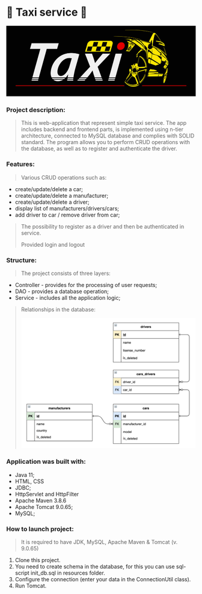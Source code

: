 # 🚕 Taxi service 🚕
![](image/logo.jpg)

### Project description:
> This is web-application that represent simple taxi service. 
> The app includes backend and frontend parts, is implemented 
> using n-tier architecture, connected to MySQL database and 
> complies with SOLID standard. The program allows you to perform 
> CRUD operations with the database, as well as to register and 
> authenticate the driver.


### Features: 
> Various CRUD operations such as:
* create/update/delete a car;
* create/update/delete a manufacturer;
* create/update/delete a driver;
* display list of manufacturers/drivers/cars;
* add driver to car / remove driver from car;
> The possibility to register as a driver and then be authenticated in service.
> 
> Provided login and logout

### Structure:
> The project consists of three layers:
* Controller - provides for the processing of user requests;
* DAO - provides a database operation;
* Service - includes all the application logic;

> Relationships in the database:
> 
> ![](image/diagram.png)

### Application was built with:
* Java 11;
* HTML, CSS
* JDBC;
* HttpServlet and HttpFilter
* Apache Maven 3.8.6 
* Apache Tomcat 9.0.65;
* MySQL;

### How to launch project:
> It is required to have JDK, MySQL, Apache Maven & Tomcat (v. 9.0.65)
1. Clone this project.
2. You need to create schema in the database, for this you can use sql-script init_db.sql in resources folder.
3. Configure the connection (enter your data in the ConnectionUtil class).
4. Run Tomcat.